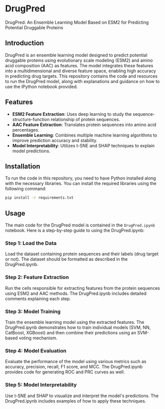 
# DrugPred

DrugPred: An Ensemble Learning Model Based on ESM2 for Predicting Potential Druggable Proteins

## Introduction

DrugPred is an ensemble learning model designed to predict potential druggable proteins using evolutionary scale modeling (ESM2) and amino acid composition (AAC) as features. The model integrates these features into a multidimensional and diverse feature space, enabling high accuracy in predicting drug targets. This repository contains the code and resources to run the DrugPred model, along with explanations and guidance on how to use the IPython notebook provided.

## Features

- **ESM2 Feature Extraction**: Uses deep learning to study the sequence-structure-function relationship of protein sequences.
- **AAC Feature Extraction**: Translates protein sequences into amino acid percentages.
- **Ensemble Learning**: Combines multiple machine learning algorithms to improve prediction accuracy and stability.
- **Model Interpretability**: Utilizes t-SNE and SHAP techniques to explain model predictions.

## Installation

To run the code in this repository, you need to have Python installed along with the necessary libraries. You can install the required libraries using the following command:

```bash
pip install -r requirements.txt
```

## Usage

The main code for the DrugPred model is contained in the `DrugPred.ipynb` notebook. Here is a step-by-step guide to using the DrugPred.ipynb:

### Step 1: Load the Data

Load the dataset containing protein sequences and their labels (drug target or not). The dataset should be formatted as described in the DrugPred.ipynb.

### Step 2: Feature Extraction

Run the cells responsible for extracting features from the protein sequences using ESM2 and AAC methods. The DrugPred.ipynb includes detailed comments explaining each step.


### Step 3: Model Training

Train the ensemble learning model using the extracted features. The DrugPred.ipynb demonstrates how to train individual models (SVM, NN, CatBoost, XGBoost) and then combine their predictions using an SVM-based voting mechanism.


### Step 4: Model Evaluation

Evaluate the performance of the model using various metrics such as accuracy, precision, recall, F1 score, and MCC. The DrugPred.ipynb provides code for generating ROC and PRC curves as well.


### Step 5: Model Interpretability

Use t-SNE and SHAP to visualize and interpret the model's predictions. The DrugPred.ipynb includes examples of how to apply these techniques.


